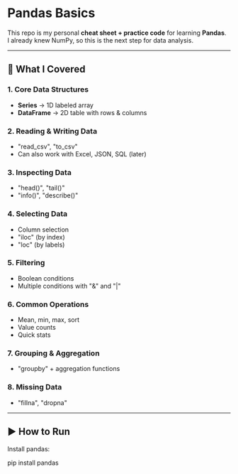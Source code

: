 # Pandas Basics

This repo is my personal **cheat sheet + practice code** for learning **Pandas**.  
I already knew NumPy, so this is the next step for data analysis.  

---

## 📖 What I Covered

### 1. Core Data Structures
- **Series** → 1D labeled array  
- **DataFrame** → 2D table with rows & columns  

### 2. Reading & Writing Data
- "read_csv", "to_csv"  
- Can also work with Excel, JSON, SQL (later)

### 3. Inspecting Data
- "head()", "tail()"
- "info()", "describe()"  

### 4. Selecting Data
- Column selection  
- "iloc" (by index)  
- "loc" (by labels)  

### 5. Filtering
- Boolean conditions  
- Multiple conditions with "&" and "|"  

### 6. Common Operations
- Mean, min, max, sort  
- Value counts  
- Quick stats  

### 7. Grouping & Aggregation
- "groupby" + aggregation functions  

### 8. Missing Data
- "fillna", "dropna"

---

## ▶️ How to Run

Install pandas:

pip install pandas
